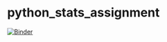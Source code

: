# python_stats_assignment
[![Binder](http://mybinder.org/badge_logo.svg)](https://mybinder.org/v2/gh/calbar35/7030_CONDA_binder-/r40_py39)
